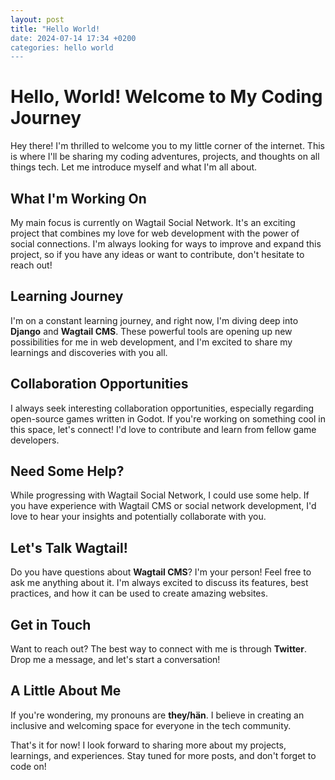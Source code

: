```yaml
---
layout: post
title: "Hello World!
date: 2024-07-14 17:34 +0200
categories: hello world
---
```


# Hello, World! Welcome to My Coding Journey

Hey there! I'm thrilled to welcome you to my little corner of the internet. This is where I'll be sharing my coding adventures, projects, and thoughts on all things tech. Let me introduce myself and what I'm all about.

## What I'm Working On

My main focus is currently on Wagtail Social Network. It's an exciting project that combines my love for web development with the power of social connections. I'm always looking for ways to improve and expand this project, so if you have any ideas or want to contribute, don't hesitate to reach out!

## Learning Journey

I'm on a constant learning journey, and right now, I'm diving deep into **Django** and **Wagtail CMS**. These powerful tools are opening up new possibilities for me in web development, and I'm excited to share my learnings and discoveries with you all.

## Collaboration Opportunities

I always seek interesting collaboration opportunities, especially regarding open-source games written in Godot. If you're working on something cool in this space, let's connect! I'd love to contribute and learn from fellow game developers.

## Need Some Help?

While progressing with Wagtail Social Network, I could use some help. If you have experience with Wagtail CMS or social network development, I'd love to hear your insights and potentially collaborate with you.

## Let's Talk Wagtail!

Do you have questions about **Wagtail CMS**? I'm your person! Feel free to ask me anything about it. I'm always excited to discuss its features, best practices, and how it can be used to create amazing websites.

## Get in Touch

Want to reach out? The best way to connect with me is through **Twitter**. Drop me a message, and let's start a conversation!

## A Little About Me

If you're wondering, my pronouns are **they/hän**. I believe in creating an inclusive and welcoming space for everyone in the tech community.

That's it for now! I look forward to sharing more about my projects, learnings, and experiences. Stay tuned for more posts, and don't forget to code on!
